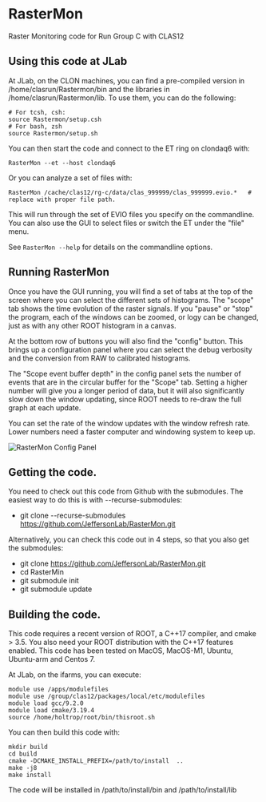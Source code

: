 # RasterMon
Raster Monitoring code for Run Group C with CLAS12

## Using this code at JLab

At JLab, on the CLON machines, you can find a pre-compiled version in /home/clasrun/Rastermon/bin and the
libraries in /home/clasrun/Rastermon/lib. To use them, you can do the following:
```shell
# For tcsh, csh:
source Rastermon/setup.csh
# For bash, zsh
source Rastermon/setup.sh
```

You can then start the code and connect to the ET ring on clondaq6 with:
```shell
RasterMon --et --host clondaq6
```

Or you can analyze a set of files with:

```shell
RasterMon /cache/clas12/rg-c/data/clas_999999/clas_999999.evio.*   # replace with proper file path.
```

This will run through the set of EVIO files you specify on the commandline. You
can also use the GUI to select files or switch the ET under the "file" menu.

See ```RasterMon --help``` for details on the commandline options.

## Running RasterMon

Once you have the GUI running, you will find a set of tabs at the top of the screen where you can select
the different sets of histograms. The "scope" tab shows the time evolution of the raster signals. If you "pause"
or "stop" the program, each of the windows can be zoomed, or logy can be changed, just as with any other 
ROOT histogram in a canvas.

At the bottom row of buttons you will also find the "config" button. This brings up a configuration panel 
where you can select the debug verbosity and the conversion from RAW to calibrated histograms. 

The "Scope event buffer depth" in the config panel sets the number of events that are in the circular buffer
for the "Scope" tab. Setting a higher number will give you a longer period of data, but it will also significantly
slow down the window updating, since ROOT needs to re-draw the full graph at each update.

You can set the rate of the window updates with the window refresh rate. Lower numbers need a faster computer
and windowing system to keep up.

![RasterMon Config Panel](http://nuclear.unh.edu/CLAS12/Raster/ConfigDialogScreenShot.png)

## Getting the code.

You need to check out this code from Github with the submodules. The easiest way 
to do this is with --recurse-submodules:

* git clone --recurse-submodules  https://github.com/JeffersonLab/RasterMon.git

Alternatively, you can check this code out in 4 steps, so that you also get the submodules:

* git clone https://github.com/JeffersonLab/RasterMon.git
* cd RasterMin
* git submodule init
* git submodule update

## Building the code.

This code requires a recent version of ROOT, a C++17 compiler, and cmake > 3.5.
You also need your ROOT distribution with the C++17 features enabled. 
This code has been tested on MacOS, MacOS-M1, Ubuntu, Ubuntu-arm and Centos 7.

At JLab, on the ifarms, you can execute:

```shell
module use /apps/modulefiles
module use /group/clas12/packages/local/etc/modulefiles
module load gcc/9.2.0
module load cmake/3.19.4
source /home/holtrop/root/bin/thisroot.sh
```

You can then build this code with:
```shell
mkdir build
cd build
cmake -DCMAKE_INSTALL_PREFIX=/path/to/install  ..
make -j8
make install
```

The code will be installed in /path/to/install/bin and /path/to/install/lib